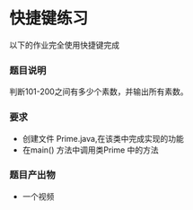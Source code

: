# 快捷键练习

以下的作业完全使用快捷键完成

### 题目说明

判断101-200之间有多少个素数，并输出所有素数。

### 要求
+ 创建文件 Prime.java,在该类中完成实现的功能
+ 在main() 方法中调用类Prime 中的方法

### 题目产出物
+ 一个视频

